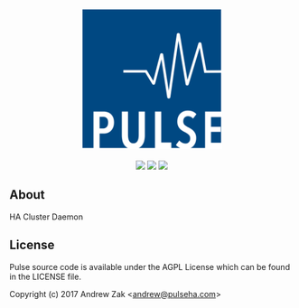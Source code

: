 <p align="center">
<img src="pulse-logo.png" width="250">
<br><br>
<a href="https://travis-ci.org/Syleron/Pulse"><img src="https://travis-ci.org/Syleron/PulseHA.svg?branch=master"><a/>
<a href="https://godoc.org/github.com/Syleron/PulseHA"><img src="https://godoc.org/github.com/Syleron/PulseHA?status.svg"><a/>
<a href="https://www.gnu.org/licenses/agpl-3.0"><img src="https://img.shields.io/badge/License-AGPL%20v3-blue.svg"><a/>
</p>
  
## About
HA Cluster Daemon

## License
Pulse source code is available under the AGPL License which can be found in the LICENSE file.

Copyright (c) 2017 Andrew Zak <<andrew@pulseha.com>>
